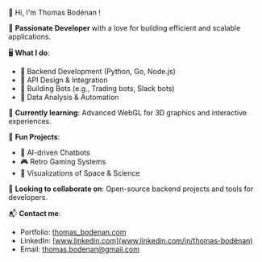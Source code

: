 👋 Hi, I'm Thomas Bodénan !

🚀 **Passionate Developer** with a love for building efficient and scalable applications.

🖥️ **What I do**:
- 🔹 Backend Development (Python, Go, Node.js)
- 🔹 API Design & Integration
- 🔹 Building Bots (e.g., Trading bots, Slack bots)
- 🔹 Data Analysis & Automation

🌱 **Currently learning**: Advanced WebGL for 3D graphics and interactive experiences.

📌 **Fun Projects**:
- 🧠 AI-driven Chatbots
- 🎮 Retro Gaming Systems
- 🌌 Visualizations of Space & Science

🎯 **Looking to collaborate on**: Open-source backend projects and tools for developers.

📬 **Contact me**:
- Portfolio: [thomas_bodenan.com](https://lightcyan-hornet-674853.hostingersite.com/)
- LinkedIn: [www.linkedin.com](www.linkedin.com/in/thomas-bodénan)
- Email: thomas.bodenan@gmail.com
